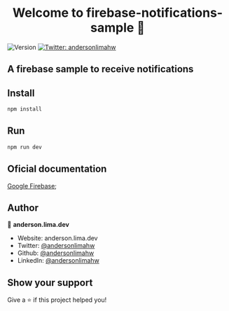 <h1 align="center">Welcome to firebase-notifications-sample 👋</h1>
<p>
  <img alt="Version" src="https://img.shields.io/badge/version-0.0.0-blue.svg?cacheSeconds=2592000" />
  <a href="https://twitter.com/andersonlimahw" target="_blank">
    <img alt="Twitter: andersonlimahw" src="https://img.shields.io/twitter/follow/andersonlimahw.svg?style=social" />
  </a>
</p>

## A firebase sample to receive notifications

## Install

```sh
npm install
```

## Run

```sh
npm run dev
```

## Oficial documentation

[Google Firebase](https://firebase.google.com/docs/cloud-messaging);

## Author

👤 **anderson.lima.dev**

* Website: anderson.lima.dev
* Twitter: [@andersonlimahw](https://twitter.com/andersonlimahw)
* Github: [@andersonlimahw](https://github.com/andersonlimahw)
* LinkedIn: [@andersonlimahw](https://linkedin.com/in/andersonlimahw)

## Show your support

Give a ⭐️ if this project helped you!